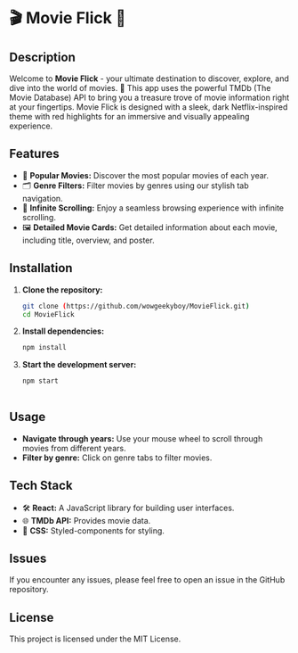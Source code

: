 # 🎬 Movie Flick 🎥

## Description
Welcome to **Movie Flick** - your ultimate destination to discover, explore, and dive into the world of movies. 🎉 This app uses the powerful TMDb (The Movie Database) API to bring you a treasure trove of movie information right at your fingertips. Movie Flick is designed with a sleek, dark Netflix-inspired theme with red highlights for an immersive and visually appealing experience.

## Features
- 🌟 **Popular Movies:** Discover the most popular movies of each year.
- 🗂️ **Genre Filters:** Filter movies by genres using our stylish tab navigation.
- 🔄 **Infinite Scrolling:** Enjoy a seamless browsing experience with infinite scrolling.
- 🖼️ **Detailed Movie Cards:** Get detailed information about each movie, including title, overview, and poster.

## Installation
1. **Clone the repository:**
   ```bash
   git clone (https://github.com/wowgeekyboy/MovieFlick.git)
   cd MovieFlick 
2. **Install dependencies:**
   ```bash
   npm install
3. **Start the development server:**
   ```bash
   npm start
  
## Usage
- **Navigate through years:** Use your mouse wheel to scroll through movies from different years.
- **Filter by genre:** Click on genre tabs to filter movies.

## Tech Stack
- 🛠️ **React:** A JavaScript library for building user interfaces.
- 🌐 **TMDb API:** Provides movie data.
- 🎨 **CSS:** Styled-components for styling.

## Issues
If you encounter any issues, please feel free to open an issue in the GitHub repository.

## License
This project is licensed under the MIT License.

